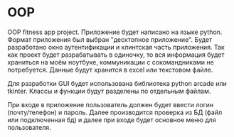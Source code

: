 # OOP
OOP fitness app project.
Приложение будет написано на языке python. Формат приложения был выбран "десктопное приложение". Будет разработано окно аутентификации и клинтская часть приложения. Так как проект будет разрабатывать в одиночку, то вся информация будет храниться на моём ноутбуке, коммуникации с сокомандниками не потребуется.
Данные будут хранится в excel или текстовом файле.

Для разработки GUI будет использована библиотека python arcade или tkinter. 
Классы и функции будут разделены по отдельным файлам.

При входе в приложение пользователь должен будет ввести логин (почту/телефон) и пароль. Далее производится проверка из БД (файл или подключенная бд) и далее при входе будет основное меню для пользователя.
